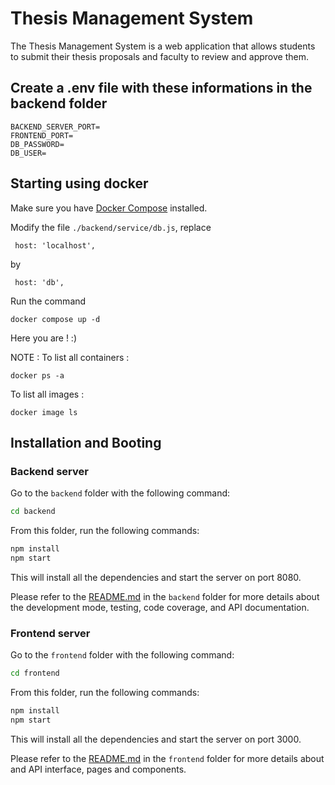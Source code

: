 # Thesis Management System

The Thesis Management System is a web application that allows students to submit their thesis proposals and faculty to review and approve them.

## Create a .env file with these informations in the backend folder

```
BACKEND_SERVER_PORT=
FRONTEND_PORT=
DB_PASSWORD=
DB_USER=
```

## Starting using docker
Make sure you have [Docker Compose](https://docs.docker.com/compose/install/) installed.

Modify the file `./backend/service/db.js`, replace 
``` 
 host: 'localhost',
```
by
```
 host: 'db',
```
Run the command 
``` 
docker compose up -d
```
Here you are ! :) 

NOTE :
To list all containers :
```
docker ps -a
```
To list all images :
```
docker image ls 
```

## Installation and Booting

### Backend server

Go to the `backend` folder with the following command:

```bash
cd backend
```

From this folder, run the following commands:

```bash
npm install
npm start
```

This will install all the dependencies and start the server on port 8080.

Please refer to the [README.md](backend/README.md) in the `backend` folder for more details about the development mode, testing, code coverage, and API documentation.

### Frontend server

Go to the `frontend` folder with the following command:

```bash
cd frontend
```

From this folder, run the following commands:

```bash
npm install
npm start
```

This will install all the dependencies and start the server on port 3000.

Please refer to the [README.md](frontend/README.md) in the `frontend` folder for more details about and API interface, pages and components.

